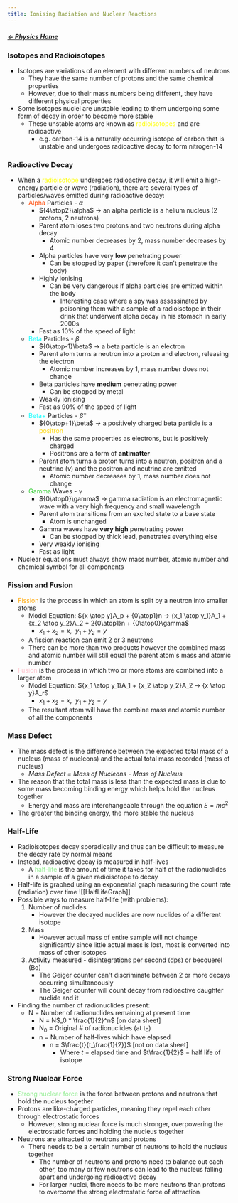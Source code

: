 ```yaml
---
title: Ionising Radiation and Nuclear Reactions
---
```


##### [← Physics Home](Physics%20Home%20-%20Year%2011)

### Isotopes and Radioisotopes
- Isotopes are variations of an element with different numbers of neutrons
	- They have the same number of protons and the same chemical properties
	- However, due to their mass numbers being different, they have different physical properties
- Some isotopes nuclei are unstable leading to them undergoing some form of decay in order to become more stable
	- These unstable atoms are known as <span style="color:yellow;">radioisotopes</span> and are radioactive
		- e.g. carbon-14 is a naturally occurring isotope of carbon that is unstable and undergoes radioactive decay to form nitrogen-14

### Radioactive Decay
- When a <span style="color:yellow;">radioisotope</span> undergoes radioactive decay, it will emit a high-energy particle or wave (radiation), there are several types of particles/waves emitted during radioactive decay:
	- <span style="color:OrangeRed;">Alpha</span> Particles - $\alpha$
		- ${4\atop2}\alpha$ → an alpha particle is a helium nucleus (2 protons, 2 neutrons)
		- Parent atom loses two protons and two neutrons during alpha decay
			- Atomic number decreases by 2, mass number decreases by 4
		- Alpha particles have very **low** penetrating power
			- Can be stopped by paper (therefore it can't penetrate the body)
		- Highly ionising
			- Can be very dangerous if alpha particles are emitted within the body
				- Interesting case where a spy was assassinated by poisoning them with a sample of a radioisotope in their drink that underwent alpha decay in his stomach in early 2000s
		- Fast as 10% of the speed of light
	- <span style="color:aqua;">Beta</span> Particles - $\beta$
		- ${0\atop-1}\beta$ → a beta particle is an electron 
		- Parent atom turns a neutron into a proton and electron, releasing the electron
			- Atomic number increases by 1, mass number does not change
		- Beta particles have **medium** penetrating power
			- Can be stopped by metal 
		- Weakly ionising
		- Fast as 90% of the speed of light
	- <span style="color:aqua;">Beta+</span> Particles - $\beta^+$ 
		- ${0\atop+1}\beta$ → a positively charged beta particle is a <span style="color:gold;">positron</span>
			- Has the same properties as electrons, but is positively charged
			- Positrons are a form of **antimatter**
		- Parent atom turns a proton turns into a neutron, positron and a neutrino $(v)$ and the positron and neutrino are emitted
			- Atomic number decreases by 1, mass number does not change
	- <span style="color:limegreen;">Gamma</span> Waves - $\gamma$
		- ${0\atop0}\gamma$ → gamma radiation is an electromagnetic wave with a very high frequency and small wavelength
		- Parent atom transitions from an excited state to a base state
			- Atom is unchanged
		- Gamma waves have **very high** penetrating power
			- Can be stopped by thick lead, penetrates everything else
		- Very weakly ionising
		- Fast as light
- Nuclear equations must always show mass number, atomic number and chemical symbol for all components

### Fission and Fusion
- <span style="color:orange;">Fission</span> is the process in which an atom is split by a neutron into smaller atoms
	- Model Equation: ${x \atop y}A_p + {0\atop1}n → {x_1 \atop y_1}A_1 + {x_2 \atop y_2}A_2 + 2{0\atop1}n + {0\atop0}\gamma$
		- $x_1 + x_2 = x,\ \ y_1 + y_2 = y$
	- A fission reaction can emit 2 or 3 neutrons
	- There can be more than two products however the combined mass and atomic number will still equal the parent atom's mass and atomic number
- <span style="color:pink;">Fusion</span> is the process in which two or more atoms are combined into a larger atom
	- Model Equation: ${x_1 \atop y_1}A_1 + {x_2 \atop y_2}A_2 → {x \atop y}A_r$
		- $x_1 + x_2 = x,\ \ y_1 + y_2 = y$
	- The resultant atom will have the combine mass and atomic number of all the components

### Mass Defect
- The mass defect is the difference between the expected total mass of a nucleus (mass of nucleons) and the actual total mass recorded (mass of nucleus)
	- *Mass Defect = Mass of Nucleons - Mass of Nucleus*
- The reason that the total mass is less than the expected mass is due to some mass becoming binding energy which helps hold the nucleus together
	- Energy and mass are interchangeable through the equation $E = mc^2$ 
- The greater the binding energy, the more stable the nucleus

### Half-Life
- Radioisotopes decay sporadically and thus can be difficult to measure the decay rate by normal means
- Instead, radioactive decay is measured in half-lives
	- A <span style="color:lightgreen;">half-life</span> is the amount of time it takes for half of the radionuclides in a sample of a given radioisotope to decay
- Half-life is graphed using an exponential graph measuring the count rate (radiation) over time
  ![[HalfLifeGraph]]
- Possible ways to measure half-life (with problems):
	1. Number of nuclides
	   - However the decayed nuclides are now nuclides of a different isotope
	2. Mass
	   - However actual mass of entire sample will not change significantly since little actual mass is lost, most is converted into mass of other isotopes
	3. Activity measured - disintegrations per second (dps) or becquerel (Bq)
	   - The Geiger counter can't discriminate between 2 or more decays occurring simultaneously
	   - The Geiger counter will count decay from radioactive daughter nuclide and it 
- Finding the number of radionuclides present:
	- N = Number of radionuclides remaining at present time
		- N = N$_0 * \frac{1}{2}^n$ \[on data sheet]
		- N$_0$ = Original # of radionuclides (at t$_0$)
		- n = Number of half-lives which have elapsed
			- n = $\frac{t}{t_\frac{1}{2}}$ \[not on data sheet]
				- Where $t$ = elapsed time and $t\frac{1}{2}$ = half life of isotope

### Strong Nuclear Force
- <span style="color:lightgreen;">Strong nuclear force</span> is the force between protons and neutrons that hold the nucleus together
- Protons are like-charged particles, meaning they repel each other through electrostatic forces
	- However, strong nuclear force is much stronger, overpowering the electrostatic forces and holding the nucleus together
- Neutrons are attracted to neutrons and protons
	- There needs to be a certain number of neutrons to hold the nucleus together
		- The number of neutrons and protons need to balance out each other, too many or few neutrons can lead to the nucleus falling apart and undergoing radioactive decay
		- For larger nuclei, there needs to be more neutrons than protons to overcome the strong electrostatic force of attraction